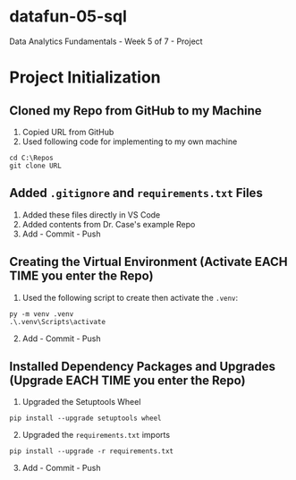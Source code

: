 # datafun-05-sql
Data Analytics Fundamentals - Week 5 of 7 - Project

# Project Initialization

## Cloned my Repo from GitHub to my Machine
1. Copied URL from GitHub
2. Used following code for implementing to my own machine
```shell
cd C:\Repos
git clone URL
```

## Added `.gitignore` and `requirements.txt` Files
1. Added these files directly in VS Code
2. Added contents from Dr. Case's example Repo
3. Add - Commit - Push

## Creating the Virtual Environment (Activate EACH TIME you enter the Repo)
1. Used the following script to create then activate the `.venv`:
```shell
py -m venv .venv
.\.venv\Scripts\activate
```
2. Add - Commit - Push

## Installed Dependency Packages and Upgrades (Upgrade EACH TIME you enter the Repo)
1. Upgraded the Setuptools Wheel
```shell
pip install --upgrade setuptools wheel
```
2. Upgraded the `requirements.txt` imports
```shell
pip install --upgrade -r requirements.txt
```
3. Add - Commit - Push